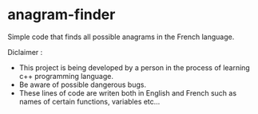 # anagram-finder
Simple code that finds all possible anagrams in the French language.

Diclaimer : 
- This project is being developed by a person in the process of learning c++ programming language.
- Be aware of possible dangerous bugs. 
-  These lines of code are writen both in English and French such as names of certain functions, variables etc... 
